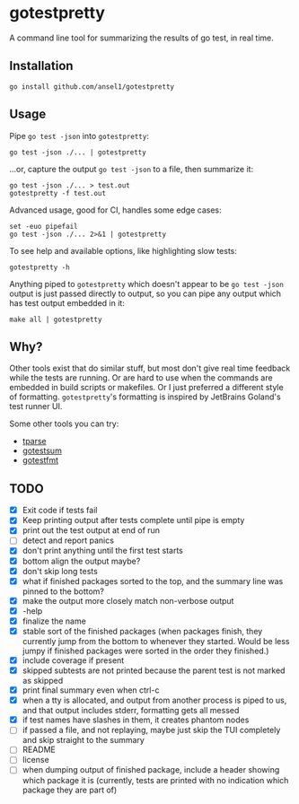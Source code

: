 # gotestpretty

A command line tool for summarizing the results of go test, in real time.

## Installation

    go install github.com/ansel1/gotestpretty

## Usage

Pipe `go test -json` into `gotestpretty`:

    go test -json ./... | gotestpretty

...or, capture the output `go test -json` to a file, then summarize it:

    go test -json ./... > test.out
    gotestpretty -f test.out

Advanced usage, good for CI, handles some edge cases:

    set -euo pipefail
    go test -json ./... 2>&1 | gotestpretty

To see help and available options, like highlighting slow tests:

    gotestpretty -h

Anything piped to `gotestpretty` which doesn't appear to be `go test -json` output is just
passed directly to output, so you can pipe any output which has test output embedded in it:

    make all | gotestpretty

## Why?

Other tools exist that do similar stuff, but most don't give real time feedback while the tests are running.  Or are
hard to use when the commands are embedded in build scripts or makefiles.  Or I just preferred a different style of formatting.  `gotestpretty`'s formatting is inspired by JetBrains Goland's test runner UI.

Some other tools you can try:

- [tparse](https://github.com/mfridman/tparse)
- [gotestsum](https://github.com/gotestyourself/gotestsum)
- [gotestfmt](https://github.com/GoTestTools/gotestfmt?tab=readme-ov-file)

## TODO

- [x] Exit code if tests fail
- [x] Keep printing output after tests complete until pipe is empty
- [x] print out the test output at end of run
- [ ] detect and report panics
- [x] don't print anything until the first test starts
- [x] bottom align the output maybe?
- [x] don't skip long tests
- [x] what if finished packages sorted to the top, and the summary line was pinned to the bottom?
- [x] make the output more closely match non-verbose output
- [x] -help
- [x] finalize the name
- [x] stable sort of the finished packages (when packages finish, they currently jump from the bottom to whenever they started.  Would be less jumpy if finished packages were sorted in the order they finished.)
- [x] include coverage if present
- [x] skipped subtests are not printed because the parent test is not marked as skipped
- [x] print final summary even when ctrl-c
- [x] when a tty is allocated, and output from another process is piped to us, and that output includes stderr, formatting gets all messed
- [x] if test names have slashes in them, it creates phantom nodes
- [ ] if passed a file, and not replaying, maybe just skip the TUI completely and skip straight to the summary
- [ ] README
- [ ] license
- [ ] when dumping output of finished package, include a header showing which package it is (currently, tests are printed with no indication which package they are part of)